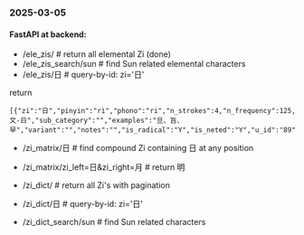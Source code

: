 ### 2025-03-05

#### FastAPI at backend:

- /ele_zis/  # return all elemental Zi (done)
- /ele_zis_search/sun  # find Sun related elemental characters
- /ele_zis/日   # query-by-id: zi='日'

return
```
[{"zi":"日","pinyin":"rì","phono":"ri","n_strokes":4,"n_frequency":125,"meaning":"sun","category":"天文-日","sub_category":"","examples":"旦、旨、早","variant":"","notes":"","is_radical":"Y","is_neted":"Y","u_id":"89","is_active":"Y"}]
```

- /zi_matrix/日  # find compound Zi containing 日 at any position
- /zi_matrix/zi_left=日&zi_right=月   # return 明

- /zi_dict/   # return all Zi's with pagination
- /zi_dict/日   # query-by-id: zi='日'
- /zi_dict_search/sun  # find Sun related characters 
